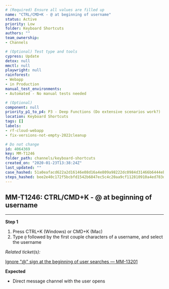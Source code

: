 ```yaml
---
# (Required) Ensure all values are filled up
name: "CTRL/CMD+K - @ at beginning of username"
status: Active
priority: Low
folder: Keyboard Shortcuts
authors: ""
team_ownership: 
- Channels

# (Optional) Test type and tools
cypress: Update
detox: null
mmctl: null
playwright: null
rainforest: 
- Webapp
- in Production
manual_test_environments: 
- Automated - No manual tests needed

# (Optional)
component: null
priority_p1_to_p4: P3 - Deep Functions (Do extensive scenarios work?)
location: Keyboard Shortcuts
tags: []
labels: 
- rf-cloud-webapp
- fix-versions-not-empty-2022cleanup

# Do not change
id: 4064369
key: MM-T1246
folder_path: channels/keyboard-shortcuts
created_on: "2020-01-23T13:38:24Z"
last_updated: ""
case_hashed: 51a0eafacd622a2d16146e08d16a4e809a98222dc0984d31466b6444eb697afbd6abf3a28668c12df105a30f4dae0693
steps_hashed: bee2e40c172f5bcbfd1542b6847ec5c4c20aa9cf112810910a4ed783dbb8906bce0c83fcb36cb504fd708cb5db7d928a
---
```


## MM-T1246: CTRL/CMD+K - @ at beginning of username

---

**Step 1**

1. Press CTRL+K (Windows) or CMD+K (Mac)
2. Type `@` followed by the first couple characters of a username, and select the username

_Related ticket(s):_

[Ignore "@" sign at the beginning of user searches — MM-13201](https://mattermost.atlassian.net/browse/MM-13201)

**Expected**

- Direct message channel with the user opens
